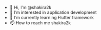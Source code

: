 - 👋 Hi, I’m @shakira2k
- 👀 I’m interested in application development 
- 🌱 I’m currently learning Flutter framework
- 📫 How to reach me shakira2k


<!---
shakira2k/shakira2k is a ✨ special ✨ repository because its `README.md` (this file) appears on your GitHub profile.
You can click the Preview link to take a look at your changes.
--->

